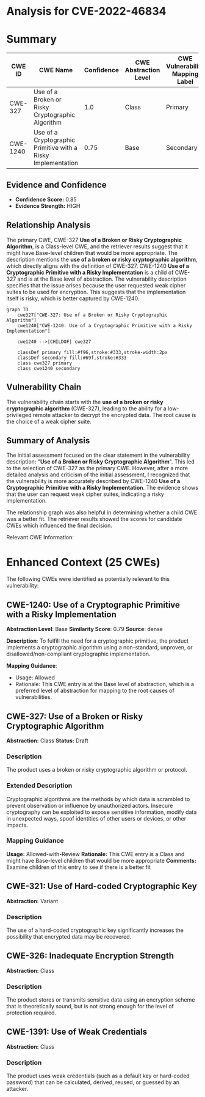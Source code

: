 # Analysis for CVE-2022-46834

# Summary
| CWE ID | CWE Name | Confidence | CWE Abstraction Level | CWE Vulnerability Mapping Label | CWE-Vulnerability Mapping Notes |
|---|---|---|---|---|---|
| CWE-327 | Use of a Broken or Risky Cryptographic Algorithm | 1.0 | Class | Primary | Allowed-with-Review |
| CWE-1240 | Use of a Cryptographic Primitive with a Risky Implementation | 0.75 | Base | Secondary | Allowed |

## Evidence and Confidence

*   **Confidence Score:** 0.85
*   **Evidence Strength:** HIGH

## Relationship Analysis
The primary CWE, CWE-327 **Use of a Broken or Risky Cryptographic Algorithm**, is a Class-level CWE, and the retriever results suggest that it might have Base-level children that would be more appropriate. The description mentions the **use of a broken or risky cryptographic algorithm**, which directly aligns with the definition of CWE-327. CWE-1240 **Use of a Cryptographic Primitive with a Risky Implementation** is a child of CWE-327 and is at the Base level of abstraction. The vulnerability description specifies that the issue arises because the user requested weak cipher suites to be used for encryption. This suggests that the implementation itself is risky, which is better captured by CWE-1240.

```mermaid
graph TD
    cwe327["CWE-327: Use of a Broken or Risky Cryptographic Algorithm"]
    cwe1240["CWE-1240: Use of a Cryptographic Primitive with a Risky Implementation"]
    
    cwe1240 -->|CHILDOF| cwe327
    
    classDef primary fill:#f96,stroke:#333,stroke-width:2px
    classDef secondary fill:#69f,stroke:#333
    class cwe327 primary
    class cwe1240 secondary
```

## Vulnerability Chain
The vulnerability chain starts with the **use of a broken or risky cryptographic algorithm** (CWE-327), leading to the ability for a low-privileged remote attacker to decrypt the encrypted data. The root cause is the choice of a weak cipher suite.

## Summary of Analysis
The initial assessment focused on the clear statement in the vulnerability description: "**Use of a Broken or Risky Cryptographic Algorithm**". This led to the selection of CWE-327 as the primary CWE. However, after a more detailed analysis and criticism of the initial assessment, I recognized that the vulnerability is more accurately described by CWE-1240 **Use of a Cryptographic Primitive with a Risky Implementation**. The evidence shows that the user can request weak cipher suites, indicating a risky implementation.

The relationship graph was also helpful in determining whether a child CWE was a better fit. The retriever results showed the scores for candidate CWEs which influenced the final decision.

Relevant CWE Information:

# Enhanced Context (25 CWEs)
The following CWEs were identified as potentially relevant to this vulnerability:

## CWE-1240: Use of a Cryptographic Primitive with a Risky Implementation
**Abstraction Level**: Base
**Similarity Score**: 0.79
**Source**: dense

**Description**:
To fulfill the need for a cryptographic primitive, the product implements a cryptographic algorithm using a non-standard, unproven, or disallowed/non-compliant cryptographic implementation.

**Mapping Guidance**:
- Usage: Allowed
- Rationale: This CWE entry is at the Base level of abstraction, which is a preferred level of abstraction for mapping to the root causes of vulnerabilities.

## CWE-327: Use of a Broken or Risky Cryptographic Algorithm
**Abstraction:** Class
**Status:** Draft

### Description
The product uses a broken or risky cryptographic algorithm or protocol.

### Extended Description


Cryptographic algorithms are the methods by which data is scrambled to prevent observation or influence by unauthorized actors. Insecure cryptography can be exploited to expose sensitive information, modify data in unexpected ways, spoof identities of other users or devices, or other impacts.

### Mapping Guidance
**Usage:** Allowed-with-Review
**Rationale:** This CWE entry is a Class and might have Base-level children that would be more appropriate
**Comments:** Examine children of this entry to see if there is a better fit

## CWE-321: Use of Hard-coded Cryptographic Key
**Abstraction:** Variant

### Description
The use of a hard-coded cryptographic key significantly increases the possibility that encrypted data may be recovered.

## CWE-326: Inadequate Encryption Strength
**Abstraction:** Class

### Description
The product stores or transmits sensitive data using an encryption scheme that is theoretically sound, but is not strong enough for the level of protection required.

## CWE-1391: Use of Weak Credentials
**Abstraction:** Class

### Description
The product uses weak credentials (such as a default key or hard-coded password) that can be calculated, derived, reused, or guessed by an attacker.